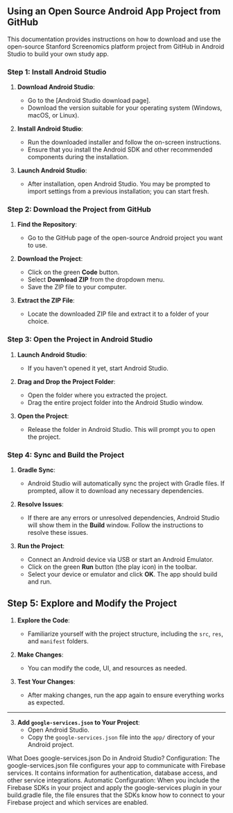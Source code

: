 ## Using an Open Source Android App Project from GitHub

This documentation provides instructions on how to download and use the open-source Stanford Screenomics platform project from GitHub in Android Studio to build your own study app.


### Step 1: Install Android Studio

1. **Download Android Studio**:
   - Go to the [Android Studio download page].
   - Download the version suitable for your operating system (Windows, macOS, or Linux).

2. **Install Android Studio**:
   - Run the downloaded installer and follow the on-screen instructions.
   - Ensure that you install the Android SDK and other recommended components during the installation.

3. **Launch Android Studio**:
   - After installation, open Android Studio. You may be prompted to import settings from a previous installation; you can start fresh.

### Step 2: Download the Project from GitHub

1. **Find the Repository**:
   - Go to the GitHub page of the open-source Android project you want to use.

2. **Download the Project**:
   - Click on the green **Code** button.
   - Select **Download ZIP** from the dropdown menu.
   - Save the ZIP file to your computer.

3. **Extract the ZIP File**:
   - Locate the downloaded ZIP file and extract it to a folder of your choice.

### Step 3: Open the Project in Android Studio

1. **Launch Android Studio**:
   - If you haven't opened it yet, start Android Studio.

2. **Drag and Drop the Project Folder**:
   - Open the folder where you extracted the project.
   - Drag the entire project folder into the Android Studio window.

3. **Open the Project**:
   - Release the folder in Android Studio. This will prompt you to open the project.

### Step 4: Sync and Build the Project

1. **Gradle Sync**:
   - Android Studio will automatically sync the project with Gradle files. If prompted, allow it to download any necessary dependencies.

2. **Resolve Issues**:
   - If there are any errors or unresolved dependencies, Android Studio will show them in the **Build** window. Follow the instructions to resolve these issues.

3. **Run the Project**:
   - Connect an Android device via USB or start an Android Emulator.
   - Click on the green **Run** button (the play icon) in the toolbar.
   - Select your device or emulator and click **OK**. The app should build and run.

## Step 5: Explore and Modify the Project

1. **Explore the Code**:
   - Familiarize yourself with the project structure, including the `src`, `res`, and `manifest` folders.

2. **Make Changes**:
   - You can modify the code, UI, and resources as needed.

3. **Test Your Changes**:
   - After making changes, run the app again to ensure everything works as expected.













---
3. **Add `google-services.json` to Your Project**:
   - Open Android Studio.
   - Copy the `google-services.json` file into the `app/` directory of your Android project.

What Does google-services.json Do in Android Studio?
Configuration: The google-services.json file configures your app to communicate with Firebase services. It contains information for authentication, database access, and other service integrations.
Automatic Configuration: When you include the Firebase SDKs in your project and apply the google-services plugin in your build.gradle file, the file ensures that the SDKs know how to connect to your Firebase project and which services are enabled.
